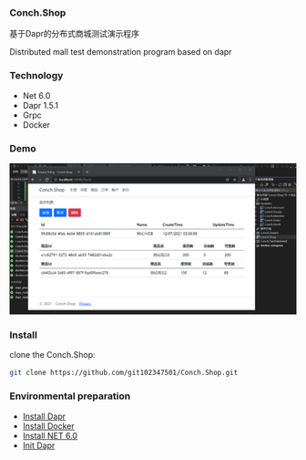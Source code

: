 ### Conch.Shop
基于Dapr的分布式商城测试演示程序

Distributed mall test demonstration program based on dapr

### Technology
- Net 6.0
- Dapr 1.5.1
- Grpc
- Docker

### Demo
![image](dapr.png)

### Install

clone the Conch.Shop:

````bash
git clone https://github.com/git102347501/Conch.Shop.git
````

### Environmental preparation
- [Install Dapr](https://docs.dapr.io/getting-started/install-dapr-cli/)
- [Install Docker](https://docs.docker.com/get-docker/)
- [Install NET 6.0](https://dotnet.microsoft.com/en-us/download/dotnet/6.0)
- [Init Dapr](https://docs.dapr.io/getting-started/install-dapr-selfhost/)
